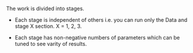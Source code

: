 <!-- @format -->

The work is divided into stages.

-   Each stage is independent of others i.e. you can run only the Data and stage X section. X = 1, 2, 3.

*   Each stage has non-negative numbers of parameters which can be tuned to see varity of results.
